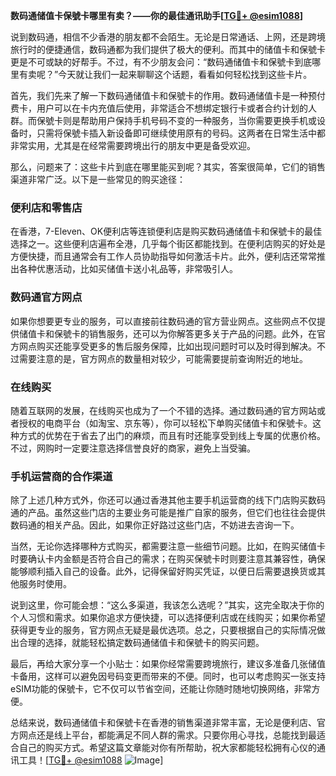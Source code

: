 **数码通储值卡保號卡哪里有卖？——你的最佳通讯助手[[TG💪+ @esim1088](https://t.me/s/esim1088)]**

说到数码通，相信不少香港的朋友都不会陌生。无论是日常通话、上网，还是跨境旅行时的便捷通信，数码通都为我们提供了极大的便利。而其中的储值卡和保號卡更是不可或缺的好帮手。不过，有不少朋友会问：“数码通储值卡和保號卡到底哪里有卖呢？”今天就让我们一起来聊聊这个话题，看看如何轻松找到这些卡片。

首先，我们先来了解一下数码通储值卡和保號卡的作用。数码通储值卡是一种预付费卡，用户可以在卡内充值后使用，非常适合不想绑定银行卡或者合约计划的人群。而保號卡则是帮助用户保持手机号码不变的一种服务，当你需要更换手机或设备时，只需将保號卡插入新设备即可继续使用原有的号码。这两者在日常生活中都非常实用，尤其是在经常需要跨境出行的朋友中更是备受欢迎。

那么，问题来了：这些卡片到底在哪里能买到呢？其实，答案很简单，它们的销售渠道非常广泛。以下是一些常见的购买途径：

### 便利店和零售店

在香港，7-Eleven、OK便利店等连锁便利店是购买数码通储值卡和保號卡的最佳选择之一。这些便利店遍布全港，几乎每个街区都能找到。在便利店购买的好处是方便快捷，而且通常会有工作人员协助指导如何激活卡片。此外，便利店还常常推出各种优惠活动，比如买储值卡送小礼品等，非常吸引人。

### 数码通官方网点

如果你想要更专业的服务，可以直接前往数码通的官方营业网点。这些网点不仅提供储值卡和保號卡的销售服务，还可以为你解答更多关于产品的问题。此外，在官方网点购买还能享受更多的售后服务保障，比如出现问题时可以及时得到解决。不过需要注意的是，官方网点的数量相对较少，可能需要提前查询附近的地址。

### 在线购买

随着互联网的发展，在线购买也成为了一个不错的选择。通过数码通的官方网站或者授权的电商平台（如淘宝、京东等），你可以轻松下单购买储值卡和保號卡。这种方式的优势在于省去了出门的麻烦，而且有时还能享受到线上专属的优惠价格。不过，网购时一定要注意选择信誉良好的商家，避免上当受骗。

### 手机运营商的合作渠道

除了上述几种方式外，你还可以通过香港其他主要手机运营商的线下门店购买数码通的产品。虽然这些门店的主要业务可能是推广自家的服务，但它们也往往会提供数码通的相关产品。因此，如果你正好路过这些门店，不妨进去咨询一下。

当然，无论你选择哪种方式购买，都需要注意一些细节问题。比如，在购买储值卡时要确认卡内金额是否符合自己的需求；在购买保號卡时则要注意其兼容性，确保能够顺利插入自己的设备。此外，记得保留好购买凭证，以便日后需要退换货或其他服务时使用。

说到这里，你可能会想：“这么多渠道，我该怎么选呢？”其实，这完全取决于你的个人习惯和需求。如果你追求方便快捷，可以选择便利店或在线购买；如果你希望获得更专业的服务，官方网点无疑是最优选项。总之，只要根据自己的实际情况做出合理的选择，就能轻松搞定数码通储值卡和保號卡的购买问题。

最后，再给大家分享一个小贴士：如果你经常需要跨境旅行，建议多准备几张储值卡备用，这样可以避免因号码变更而带来的不便。同时，也可以考虑购买一张支持eSIM功能的保號卡，它不仅可以节省空间，还能让你随时随地切换网络，非常方便。

总结来说，数码通储值卡和保號卡在香港的销售渠道非常丰富，无论是便利店、官方网点还是线上平台，都能满足不同人群的需求。只要你用心寻找，总能找到最适合自己的购买方式。希望这篇文章能对你有所帮助，祝大家都能轻松拥有心仪的通讯工具！[[TG💪+ @esim1088](https://t.me/s/esim1088) ![Image](https://i.postimg.cc/4NQfJmqS/Snipaste-2025-05-13-00-14-12.png)]